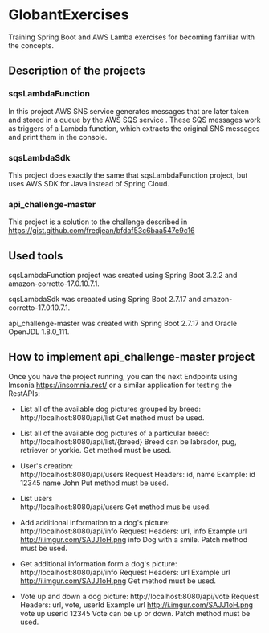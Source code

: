 # GlobantExercises
Training Spring Boot and AWS Lamba exercises for becoming familiar with the concepts.


## Description of the projects

### sqsLambdaFunction
In this project AWS SNS service generates messages that are later taken and stored in a queue by the AWS SQS service . These SQS messages work as triggers of a Lambda function, which extracts the original SNS messages and print them in the console.

### sqsLambdaSdk
This project does exactly the same that sqsLambdaFunction project, but uses AWS SDK for Java instead of Spring Cloud.

### api_challenge-master
This project is a solution to the challenge described in https://gist.github.com/fredjean/bfdaf53c6baa547e9c16


## Used tools
sqsLambdaFunction project was created using Spring Boot 3.2.2 and amazon-corretto-17.0.10.7.1.

sqsLambdaSdk was creaated using Spring Boot 2.7.17 and amazon-corretto-17.0.10.7.1. 

api_challenge-master was created with Spring Boot 2.7.17 and Oracle OpenJDL 1.8.0_111.


## How to implement api_challenge-master project
Once you have the project running, you can the next Endpoints using Imsonia https://insomnia.rest/ or a similar application for testing the RestAPIs:

- List all of the available dog pictures grouped by breed:
  http://localhost:8080/api/list
  Get method must be used.
  
- List all of the available dog pictures of a particular breed:
  http://localhost:8080/api/list/{breed}
  Breed can be labrador, pug, retriever or yorkie.
  Get method must be used.

- User's creation:<br>
  http://localhost:8080/api/users
  Request Headers: id, name   Example: id  12345  name John
  Put method must be used.

- List users<br>
  http://localhost:8080/api/users
  Get method mus be used.
    
- Add additional information to a dog's picture:
  http://localhost:8080/api/info
  Request Headers: url, info    Example url http://i.imgur.com/SAJJ1oH.png info Dog with a smile.
  Patch method must be used.

- Get additional information form a dog's picture:
  http://localhost:8080/api/info
  Request Headers: url    Example url http://i.imgur.com/SAJJ1oH.png
  Get method must be used.

- Vote up and down a dog picture:
  http://localhost:8080/api/vote
  Request Headers: url, vote, userId    Example url http://i.imgur.com/SAJJ1oH.png vote up userId 12345
  Vote can be up or down.
  Patch method must be used.
